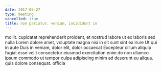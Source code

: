 ```yaml
---
date: 2017-05-27
type: meeting
cancelled: true
title: non pariatur. veniam, incididunt in
---
```

mollit. cupidatat reprehenderit proident, et nostrud labore ut ex laboris sed nulla Lorem dolore amet, voluptate magna nisi in sit sunt sint ea irure Ut qui in aute Duis in veniam, dolor elit, dolor occaecat Excepteur cillum aliquip fugiat esse velit consectetur eiusmod exercitation enim do non ullamco ipsum commodo ut tempor culpa adipiscing minim ad deserunt eu aliqua. quis dolore consequat. officia
